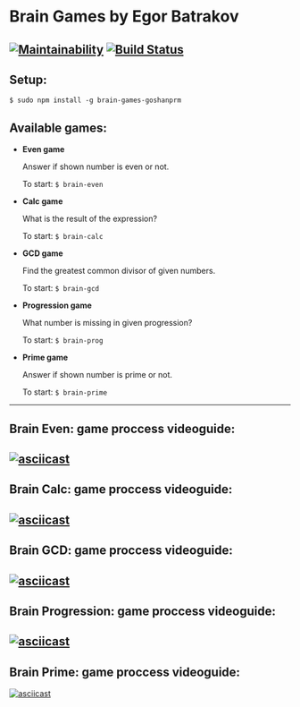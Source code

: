# Brain Games by Egor Batrakov
[![Maintainability](https://api.codeclimate.com/v1/badges/dc61077e6bf4170e373d/maintainability)](https://codeclimate.com/github/goshanprm/frontend-project-lvl1/maintainability)
[![Build Status](https://travis-ci.org/goshanprm/frontend-project-lvl1.svg?branch=master)](https://travis-ci.org/goshanprm/frontend-project-lvl1)
---
## Setup:
`$ sudo npm install -g brain-games-goshanprm`
## Available games:
* **Even game**

  Answer if shown number is even or not.

  To start: `$ brain-even`
* **Calc game**

  What is the result of the expression?

  To start: `$ brain-calc`
* **GCD game**

  Find the greatest common divisor of given numbers.

  To start: `$ brain-gcd`
* **Progression game**

  What number is missing in given progression?

  To start: `$ brain-prog`
* **Prime game**

  Answer if shown number is prime or not.

  To start: `$ brain-prime`
---
## Brain Even: game proccess videoguide:
[![asciicast](https://asciinema.org/a/w2lELqhG0sBK1cKIZuRNiT2jG.svg)](https://asciinema.org/a/w2lELqhG0sBK1cKIZuRNiT2jG)
---
## Brain Calc: game proccess videoguide:
[![asciicast](https://asciinema.org/a/cFyLZCggcL4VknS7vDVVw4RBR.svg)](https://asciinema.org/a/cFyLZCggcL4VknS7vDVVw4RBR)
---
## Brain GCD: game proccess videoguide:
[![asciicast](https://asciinema.org/a/EL15f0dr0WRhL9fMvQAlW8iKW.svg)](https://asciinema.org/a/EL15f0dr0WRhL9fMvQAlW8iKW)
---
## Brain Progression: game proccess videoguide:
[![asciicast](https://asciinema.org/a/SNHQzWTIVRbG2lnxqCWS1gGle.svg)](https://asciinema.org/a/SNHQzWTIVRbG2lnxqCWS1gGle)
---
## Brain Prime: game proccess videoguide:
[![asciicast](https://asciinema.org/a/AYIzQcdDJSZDdl673nwjuVlxp.svg)](https://asciinema.org/a/AYIzQcdDJSZDdl673nwjuVlxp)
